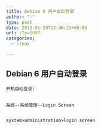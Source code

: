 ```yaml
---
title: Debian 6 用户自动登录
author: "-"
type: post
date: 2013-01-29T13:46:23+00:00
url: /?p=5087
categories:
  - Linux

---
```

## Debian 6 用户自动登录



  
    开机自动登录: 
  
  
    系统--系统管理--Login Screen
  
  
    system>administration>login screen
  
  
  
